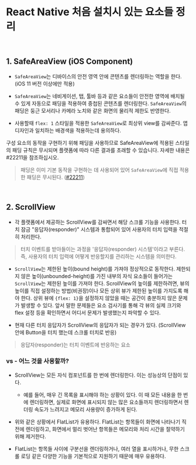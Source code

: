 # React Native 처음 설치시 있는 요소들 정리

<br />

## 1. SafeAreaView (iOS Component)

- `SafeAreaView`는 디바이스의 안전 영역 안에 콘텐츠를 렌더링하는 역할을 한다. (iOS 11 버전 이상에만 적용)

- `SafeAreaView`는 네비게이션, 탭, 툴바 등과 같은 요소들이 안전한 영역에 배치될 수 있게 자동으로 패딩을 적용하여 중첩된 콘텐츠를 렌더링한다. `SafeAreaView`의 패딩은 둥근 모서리나 카메라 노치와 같은 화면의 물리적 제한도 반영한다.

- 사용할때 `flex: 1` 스타일을 적용한 `SafeAreaView`로 최상위 view를 감싸준다. 앱 디자인과 일치하는 배경색을 적용하는데 용의하다.

구성 요소의 동작을 구현하기 위해 패딩을 사용하므로 SafeAreaView에 적용된 스타일의 패딩 규칙은 무시되며 플랫폼에 따라 다른 결과를 초래할 수 있습니다. 자세한 내용은 #22211을 참조하십시오.

> 패딩은 이미 기본 동작을 구현하는 데 사용되어 있어 `SafeAreaView`에 직접 적용한 패딩은 무시된다. ([#22211](https://github.com/facebook/react-native/issues/22211))

<br />

## 2. ScrollView

- 각 플랫폼에서 제공하는 ScrollView를 감싸면서 해당 스크롤 기능을 사용한다. 터치 잠금 "응답자(responder)" 시스템과 통합되어 있어 사용자의 터치 입력을 적절히 처리한다.

> 터치 이벤트를 받아들이는 과정을 '응답자(responder) 시스템'이라고 부른다. 즉, 사용자의 터치 입력에 어떻게 반응할지를 관리하는 시스템을 의미한다.

- `ScrollView`는 제한된 높이(bound height)를 가져야 정상적으로 동작한다. 제한되지 않은 높이(unbounded-height)를 가진 내부의 자식 요소들이 들어가는 `ScrollView`는 제한된 높이를 가져야 한다. ScrollView의 높이를 제한하려면, 뷰의 높이를 직접 설정하는 방법(비권장)이나 모든 상위 뷰가 제한된 높이를 가지도록 해야 한다. 상위 뷰에 `{flex: 1}`을 설정하지 않았을 때는 공간이 충분하지 않은 문제가 발생할 수 있다. 앞서 말한 문제들은 요소 검사기를 통해 각 뷰의 실제 크기와 flex 설정 등을 확인하면서 어디서 문제가 발생했는지 파악할 수 있다.

- 현재 다른 터치 응답자가 ScrollView의 응답자가 되는 경우가 있다. (ScrollView 안에 Button을 터치 했는데 스크롤 터치로 반응)

> 응답자(responder)는 터치 이벤트에 반응하는 요소

### <ScrollView> vs <FlatList> - 어느 것을 사용할까?

- ScrollView는 모든 자식 컴포넌트를 한 번에 렌더링한다. 이는 성능상의 단점이 있다.

  - 예를 들어, 매우 긴 목록을 표시해야 하는 상황이 있다. 이 때 모든 내용을 한 번에 렌더링하면, 실제로 화면에 표시되지 않는 많은 요소들까지 렌더링하면서 렌더링 속도가 느려지고 메모리 사용량이 증가하게 된다.

- 위와 같은 상황에서 FlatList가 유용하다. FlatList는 항목들이 화면에 나타나기 직전에 렌더링하고, 화면에서 멀리 벗어난 항목들은 메모리와 처리 시간을 절약하기 위해 제거한다.

- FlatList는 항목들 사이에 구분선을 렌더링하거나, 여러 열을 표시하거나, 무한 스크롤 로딩 같은 다양한 기능을 기본적으로 지원하기 때문에 매우 유용하다.
